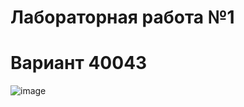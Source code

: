 # Лабораторная работа №1

# Вариант 40043

![image](https://github.com/sergeyprohaker/Lab1/assets/46615564/27efa6b1-6425-430c-bfea-1aebb05c559a)

